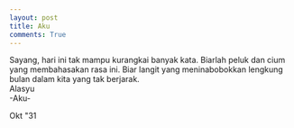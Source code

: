 ```yaml
---
layout: post
title: Aku
comments: True
---
```


Sayang, hari ini tak mampu kurangkai banyak kata. Biarlah peluk dan cium yang membahasakan rasa ini. Biar langit yang meninabobokkan lengkung bulan dalam kita yang tak berjarak.  
Alasyu  
-Aku-

Okt "31